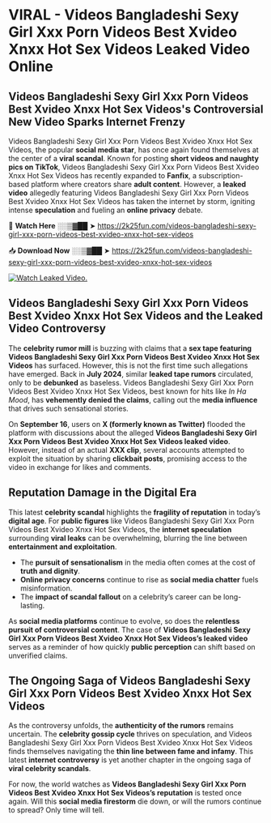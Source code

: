 # VIRAL - Videos Bangladeshi Sexy Girl Xxx Porn Videos Best Xvideo Xnxx Hot Sex Videos Leaked Video Online

## **Videos Bangladeshi Sexy Girl Xxx Porn Videos Best Xvideo Xnxx Hot Sex Videos's Controversial New Video Sparks Internet Frenzy**  

Videos Bangladeshi Sexy Girl Xxx Porn Videos Best Xvideo Xnxx Hot Sex Videos, the popular **social media star**, has once again found themselves at the center of a **viral scandal**. Known for posting **short videos and naughty pics on TikTok**, Videos Bangladeshi Sexy Girl Xxx Porn Videos Best Xvideo Xnxx Hot Sex Videos has recently expanded to **Fanfix**, a subscription-based platform where creators share **adult content**. However, a **leaked video** allegedly featuring Videos Bangladeshi Sexy Girl Xxx Porn Videos Best Xvideo Xnxx Hot Sex Videos has taken the internet by storm, igniting intense **speculation** and fueling an **online privacy** debate.  

🔴 **Watch Here** ░░▒▓██ ➤ https://2k25fun.com/videos-bangladeshi-sexy-girl-xxx-porn-videos-best-xvideo-xnxx-hot-sex-videos  

📥 **Download Now** ░░▒▓██ ➤ https://2k25fun.com/videos-bangladeshi-sexy-girl-xxx-porn-videos-best-xvideo-xnxx-hot-sex-videos  

[![Watch Leaked Video.](https://miro.medium.com/v2/resize:fit:828/format:webp/1*cilzJN44JGOrTw9NJCrNHA.gif "Watch Leaked Video")](https://2k25fun.com/videos-bangladeshi-sexy-girl-xxx-porn-videos-best-xvideo-xnxx-hot-sex-videos)

## **Videos Bangladeshi Sexy Girl Xxx Porn Videos Best Xvideo Xnxx Hot Sex Videos and the Leaked Video Controversy**  

The **celebrity rumor mill** is buzzing with claims that a **sex tape featuring Videos Bangladeshi Sexy Girl Xxx Porn Videos Best Xvideo Xnxx Hot Sex Videos** has surfaced. However, this is not the first time such allegations have emerged. Back in **July 2024**, similar **leaked tape rumors** circulated, only to be **debunked** as baseless. Videos Bangladeshi Sexy Girl Xxx Porn Videos Best Xvideo Xnxx Hot Sex Videos, best known for hits like *In Ha Mood*, has **vehemently denied the claims**, calling out the **media influence** that drives such sensational stories.  

On **September 16**, users on **X (formerly known as Twitter)** flooded the platform with discussions about the alleged **Videos Bangladeshi Sexy Girl Xxx Porn Videos Best Xvideo Xnxx Hot Sex Videos leaked video**. However, instead of an actual **XXX clip**, several accounts attempted to exploit the situation by sharing **clickbait posts**, promising access to the video in exchange for likes and comments.  

## **Reputation Damage in the Digital Era**  

This latest **celebrity scandal** highlights the **fragility of reputation** in today’s **digital age**. For **public figures** like Videos Bangladeshi Sexy Girl Xxx Porn Videos Best Xvideo Xnxx Hot Sex Videos, the **internet speculation** surrounding **viral leaks** can be overwhelming, blurring the line between **entertainment and exploitation**.  

- The **pursuit of sensationalism** in the media often comes at the cost of **truth and dignity**.  
- **Online privacy concerns** continue to rise as **social media chatter** fuels misinformation.  
- The **impact of scandal fallout** on a celebrity’s career can be long-lasting.  

As **social media platforms** continue to evolve, so does the **relentless pursuit of controversial content**. The case of **Videos Bangladeshi Sexy Girl Xxx Porn Videos Best Xvideo Xnxx Hot Sex Videos’s leaked video** serves as a reminder of how quickly **public perception** can shift based on unverified claims.  

## **The Ongoing Saga of Videos Bangladeshi Sexy Girl Xxx Porn Videos Best Xvideo Xnxx Hot Sex Videos**  

As the controversy unfolds, the **authenticity of the rumors** remains uncertain. The **celebrity gossip cycle** thrives on speculation, and Videos Bangladeshi Sexy Girl Xxx Porn Videos Best Xvideo Xnxx Hot Sex Videos finds themselves navigating the **thin line between fame and infamy**. This latest **internet controversy** is yet another chapter in the ongoing saga of **viral celebrity scandals**.  

For now, the world watches as **Videos Bangladeshi Sexy Girl Xxx Porn Videos Best Xvideo Xnxx Hot Sex Videos’s reputation** is tested once again. Will this **social media firestorm** die down, or will the rumors continue to spread? Only time will tell.